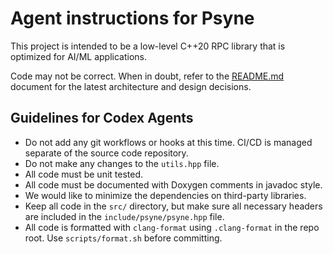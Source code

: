 # Agent instructions for Psyne

This project is intended to be a low-level C++20 RPC library that is optimized for AI/ML applications.

Code may not be correct. When in doubt, refer to the [README.md](README.md) document for the latest architecture and design decisions.

## Guidelines for Codex Agents

- Do not add any git workflows or hooks at this time. CI/CD is managed separate of the source code repository.
- Do not make any changes to the `utils.hpp` file.
- All code must be unit tested.
- All code must be documented with Doxygen comments in javadoc style.
- We would like to minimize the dependencies on third-party libraries.
- Keep all code in the `src/` directory, but make sure all necessary headers are included in the `include/psyne/psyne.hpp` file.
- All code is formatted with `clang-format` using `.clang-format` in the repo root. Use `scripts/format.sh` before committing.